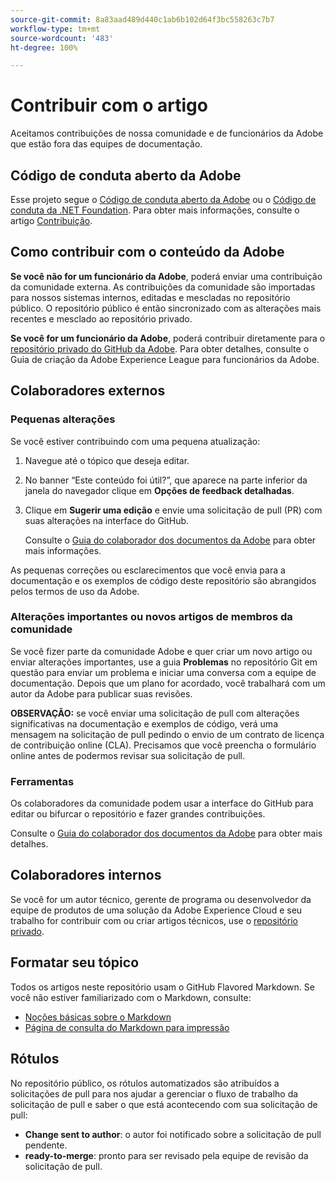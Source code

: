 ```yaml
---
source-git-commit: 8a83aad489d440c1ab6b102d64f3bc558263c7b7
workflow-type: tm+mt
source-wordcount: '483'
ht-degree: 100%

---
```

# Contribuir com o artigo

Aceitamos contribuições de nossa comunidade e de funcionários da Adobe que estão fora das equipes de documentação.

## Código de conduta aberto da Adobe

Esse projeto segue o [Código de conduta aberto da Adobe](code-of-conduct.md) ou o [Código de conduta da .NET Foundation](https://dotnetfoundation.org/code-of-conduct). Para obter mais informações, consulte o artigo [Contribuição](contributing.md).

## Como contribuir com o conteúdo da Adobe

**Se você não for um funcionário da Adobe**, poderá enviar uma contribuição da comunidade externa. As contribuições da comunidade são importadas para nossos sistemas internos, editadas e mescladas no repositório público. O repositório público é então sincronizado com as alterações mais recentes e mesclado ao repositório privado.

**Se você for um funcionário da Adobe**, poderá contribuir diretamente para o [repositório privado do GitHub da Adobe](https://git.corp.adobe.com/AdobeDocs/). Para obter detalhes, consulte o Guia de criação da Adobe Experience League para funcionários da Adobe.

## Colaboradores externos

### Pequenas alterações

Se você estiver contribuindo com uma pequena atualização:

1. Navegue até o tópico que deseja editar.
1. No banner “Este conteúdo foi útil?”, que aparece na parte inferior da janela do navegador clique em **Opções de feedback detalhadas**.
1. Clique em **Sugerir uma edição** e envie uma solicitação de pull (PR) com suas alterações na interface do GitHub.

   Consulte o [Guia do colaborador dos documentos da Adobe](https://experienceleague.adobe.com/docs/contributor/contributor-guide/introduction.html?lang=pt-BR) para obter mais informações.

As pequenas correções ou esclarecimentos que você envia para a documentação e os exemplos de código deste repositório são abrangidos pelos termos de uso da Adobe.

### Alterações importantes ou novos artigos de membros da comunidade

Se você fizer parte da comunidade Adobe e quer criar um novo artigo ou enviar alterações importantes, use a guia **Problemas** no repositório Git em questão para enviar um problema e iniciar uma conversa com a equipe de documentação. Depois que um plano for acordado, você trabalhará com um autor da Adobe para publicar suas revisões.

**OBSERVAÇÃO:** se você enviar uma solicitação de pull com alterações significativas na documentação e exemplos de código, verá uma mensagem na solicitação de pull pedindo o envio de um contrato de licença de contribuição online (CLA). Precisamos que você preencha o formulário online antes de podermos revisar sua solicitação de pull.

### Ferramentas

Os colaboradores da comunidade podem usar a interface do GitHub para editar ou bifurcar o repositório e fazer grandes contribuições.

Consulte o [Guia do colaborador dos documentos da Adobe](https://experienceleague.adobe.com/docs/contributor/contributor-guide/introduction.html?lang=pt-BR) para obter mais detalhes.

## Colaboradores internos

Se você for um autor técnico, gerente de programa ou desenvolvedor da equipe de produtos de uma solução da Adobe Experience Cloud e seu trabalho for contribuir com ou criar artigos técnicos, use o [repositório privado](https://git.corp.adobe.com/AdobeDocs).

## Formatar seu tópico

Todos os artigos neste repositório usam o GitHub Flavored Markdown. Se você não estiver familiarizado com o Markdown, consulte:

* [Noções básicas sobre o Markdown](https://help.github.com/articles/getting-started-with-writing-and-formatting-on-github/)
* [Página de consulta do Markdown para impressão](https://guides.github.com/pdfs/markdown-cheatsheet-online.pdf)

## Rótulos

No repositório público, os rótulos automatizados são atribuídos a solicitações de pull para nos ajudar a gerenciar o fluxo de trabalho da solicitação de pull e saber o que está acontecendo com sua solicitação de pull:

* **Change sent to author**: o autor foi notificado sobre a solicitação de pull pendente.
* **ready-to-merge**: pronto para ser revisado pela equipe de revisão da solicitação de pull.
